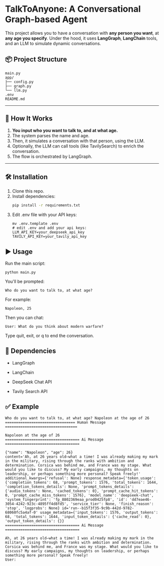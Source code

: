 # TalkToAnyone: A Conversational Graph-based Agent

This project allows you to have a conversation with **any person you want**, at **any age you specify**. Under the hood, it uses **LangGraph**, **LangChain** tools, and an LLM to simulate dynamic conversations.

## 📦 Project Structure

```
main.py
app/
├── config.py
├── graph.py
└── llm.py
.env
README.md
```

---

## 🚀 How It Works

1. **You input who you want to talk to, and at what age.**
2. The system parses the name and age.
3. Then, it simulates a conversation with that person, using the LLM.
4. Optionally, the LLM can call tools (like TavilySearch) to enrich the conversation.
5. The flow is orchestrated by LangGraph.

---

## 🛠️ Installation

1. Clone this repo.
2. Install dependencies:
   ```bash
   pip install -r requirements.txt
   ```
3. Edit .env file with your API keys:
   ```
   mv .env.template .env
   # edit .env and add your api keys:
   LLM_API_KEY=your_deepseek_api_key
   TAVILY_API_KEY=your_tavily_api_key
   ```

## ▶️ Usage

Run the main script:

```
python main.py
```

You'll be prompted:

```
Who do you want to talk to, at what age?
```

For example:

```
Napoleon, 25
```

Then you can chat:

```
User: What do you think about modern warfare?
```

Type quit, exit, or q to end the conversation.

## 🧰 Dependencies

- LangGraph

- LangChain

- DeepSeek Chat API

- Tavily Search API

## ✅ Example

```
Who do you want to talk to, at what age? Napoleon at the age of 26
================================ Human Message =================================

Napoleon at the age of 26
================================== Ai Message ==================================

{"name": "Napoleon", "age": 26}
content='Ah, at 26 years old—what a time! I was already making my mark in the military, rising through the ranks with ambition and determination. Corsica was behind me, and France was my stage. What would you like to discuss? My early campaigns, my thoughts on leadership, or perhaps something more personal? Speak freely!' additional_kwargs={'refusal': None} response_metadata={'token_usage': {'completion_tokens': 68, 'prompt_tokens': 1576, 'total_tokens': 1644, 'completion_tokens_details': None, 'prompt_tokens_details': {'audio_tokens': None, 'cached_tokens': 0}, 'prompt_cache_hit_tokens': 0, 'prompt_cache_miss_tokens': 1576}, 'model_name': 'deepseek-chat', 'system_fingerprint': 'fp_8802369eaa_prod0425fp8', 'id': 'dd7eae46-3054-4242-923c-4895ff4d8fd5', 'service_tier': None, 'finish_reason': 'stop', 'logprobs': None} id='run--b15f3f35-9c9b-442d-9782-68060fc5a4af-0' usage_metadata={'input_tokens': 1576, 'output_tokens': 68, 'total_tokens': 1644, 'input_token_details': {'cache_read': 0}, 'output_token_details': {}}
================================== Ai Message ==================================

Ah, at 26 years old—what a time! I was already making my mark in the military, rising through the ranks with ambition and determination. Corsica was behind me, and France was my stage. What would you like to discuss? My early campaigns, my thoughts on leadership, or perhaps something more personal? Speak freely!
User:
```
